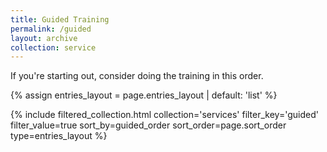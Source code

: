 ```yaml
---
title: Guided Training
permalink: /guided
layout: archive
collection: service
---
```

If you're starting out, consider doing the training in this order.

{% assign entries_layout = page.entries_layout | default: 'list' %}
<div class="entries-{{ entries_layout }}">
  {% include filtered_collection.html collection='services' filter_key='guided' filter_value=true sort_by=guided_order sort_order=page.sort_order type=entries_layout %}
</div>